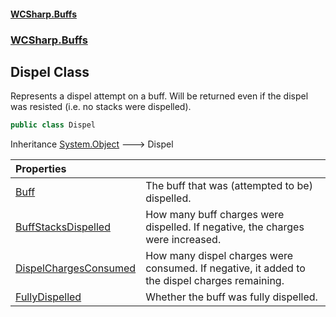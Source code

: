 #### [WCSharp.Buffs](index.md 'index')
### [WCSharp.Buffs](WCSharp.Buffs.md 'WCSharp.Buffs')

## Dispel Class

Represents a dispel attempt on a buff. Will be returned even if the dispel was resisted (i.e. no stacks were dispelled).

```csharp
public class Dispel
```

Inheritance [System.Object](https://docs.microsoft.com/en-us/dotnet/api/System.Object 'System.Object') &#129106; Dispel

| Properties | |
| :--- | :--- |
| [Buff](WCSharp.Buffs.Dispel.Buff.md 'WCSharp.Buffs.Dispel.Buff') | The buff that was (attempted to be) dispelled. |
| [BuffStacksDispelled](WCSharp.Buffs.Dispel.BuffStacksDispelled.md 'WCSharp.Buffs.Dispel.BuffStacksDispelled') | How many buff charges were dispelled. If negative, the charges were increased. |
| [DispelChargesConsumed](WCSharp.Buffs.Dispel.DispelChargesConsumed.md 'WCSharp.Buffs.Dispel.DispelChargesConsumed') | How many dispel charges were consumed. If negative, it added to the dispel charges remaining. |
| [FullyDispelled](WCSharp.Buffs.Dispel.FullyDispelled.md 'WCSharp.Buffs.Dispel.FullyDispelled') | Whether the buff was fully dispelled. |
